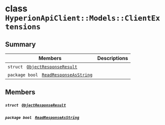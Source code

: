 # class `HyperionApiClient::Models::ClientExtensions` 

## Summary

 Members                                | Descriptions                                
----------------------------------------|---------------------------------------------
`struct ` [`ObjectResponseResult`](.github/workflows/documentation/md/HyperionApiClient--Models--ClientExtensions--ObjectResponseResult.md#struct_hyperion_api_client_1_1_models_1_1_client_extensions_1_1_object_response_result)        | 
`package bool ` [`ReadResponseAsString`](#class_hyperion_api_client_1_1_models_1_1_client_extensions_1af23696a86b169e0602f5041d05833c5e) | 

## Members

##### `struct ` [`ObjectResponseResult`](.github/workflows/documentation/md/HyperionApiClient--Models--ClientExtensions--ObjectResponseResult.md#struct_hyperion_api_client_1_1_models_1_1_client_extensions_1_1_object_response_result) 

##### `package bool ` [`ReadResponseAsString`](#class_hyperion_api_client_1_1_models_1_1_client_extensions_1af23696a86b169e0602f5041d05833c5e) 

